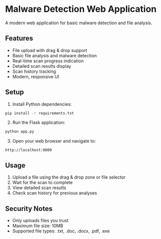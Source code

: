 # Malware Detection Web Application

A modern web application for basic malware detection and file analysis.

## Features

- File upload with drag & drop support
- Basic file analysis and malware detection
- Real-time scan progress indication
- Detailed scan results display
- Scan history tracking
- Modern, responsive UI

## Setup

1. Install Python dependencies:
```bash
pip install -r requirements.txt
```

2. Run the Flask application:
```bash
python app.py
```

3. Open your web browser and navigate to:
```
http://localhost:8000
```

## Usage

1. Upload a file using the drag & drop zone or file selector
2. Wait for the scan to complete
3. View detailed scan results
4. Check scan history for previous analyses

## Security Notes

- Only uploads files you trust
- Maximum file size: 10MB
- Supported file types: .txt, .doc, .docx, .pdf, .exe
